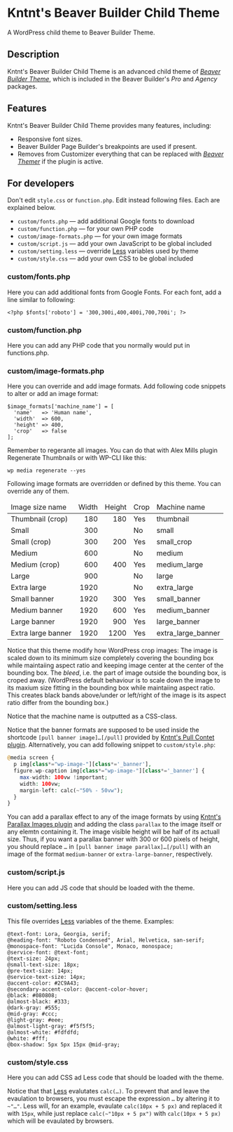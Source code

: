 # Kntnt's Beaver Builder Child Theme

A WordPress child theme to Beaver Builder Theme.

## Description

Kntnt's Beaver Builder Child Theme is an advanced child theme of *[Beaver Builder Theme](https://www.wpbeaverbuilder.com/wordpress-framework-theme/)*, which is included in the Beaver Builder's *Pro* and *Agency* packages.

## Features

Kntnt's Beaver Builder Child Theme provides many features, including:

* Responsive font sizes.
* Beaver Builder Page Builder's breakpoints are used if present.
* Removes from Customizer everything that can be replaced with *[Beaver Themer](https://www.wpbeaverbuilder.com/beaver-themer/)* if the plugin is active.

## For developers

Don't edit `style.css` or `function.php`. Edit instead following files. Each are explained below.

* `custom/fonts.php` — add additional Google fonts to download
* `custom/function.php` — for your own PHP code
* `custom/image-formats.php` — for your own image formats
* `custom/script.js`  — add your own JavaScript to be global included
* `custom/setting.less` — override  [Less](http://lesscss.org/) variables used by theme
* `custom/style.css` — add your own CSS to be global included

### custom/fonts.php

Here you can add additional fonts from Google Fonts. For each font, add a line similar to following:

    <?php $fonts['roboto'] = '300,300i,400,400i,700,700i'; ?>

### custom/function.php

Here you can add any PHP code that you normally would put in functions.php.

### custom/image-formats.php

Here you can override and add image formats. Add following code snippets to
alter or add an image format:

    $image_formats['machine_name'] = [
      'name'   => 'Human name',
      'width'  => 600,
      'height' => 400,
      'crop'   => false
    ];

Remember to regerante all images. You can do that with Alex Mills plugin
Regenerate Thumbnails or with WP-CLI like this:

    wp media regenerate --yes

Following image formats are overridden or defined by this theme. You can
override any of them.

<table>
<thead>
<tr>
<td>Image size name</td>
<td style="text-align: right">Width</td>
<td style="text-align: right">Height</td>
<td>Crop</td>
<td>Machine name</td>
</tr>
</thead>
<tbody>
<tr>
<td>Thumbnail (crop)</td>
<td style="text-align: right">180</td>
<td style="text-align: right">180</td>
<td>Yes</td>
<td>thumbnail</td>
</tr>
<tr>
<td>Small</td>
<td style="text-align: right">300</td>
<td style="text-align: right"></td>
<td>No</td>
<td>small</td>
</tr>
<tr>
<td>Small (crop)</td>
<td style="text-align: right">300</td>
<td style="text-align: right">200</td>
<td>Yes</td>
<td>small_crop</td>
</tr>
<tr>
<td>Medium</td>
<td style="text-align: right">600</td>
<td style="text-align: right"></td>
<td>No</td>
<td>medium</td>
</tr>
<tr>
<td>Medium (crop)</td>
<td style="text-align: right">600</td>
<td style="text-align: right">400</td>
<td>Yes</td>
<td>medium_large</td>
</tr>
<tr>
<td>Large</td>
<td style="text-align: right">900</td>
<td style="text-align: right"></td>
<td>No</td>
<td>large</td>
</tr>
<tr>
<td>Extra large</td>
<td style="text-align: right">1920</td>
<td style="text-align: right"></td>
<td>No</td>
<td>extra_large</td>
</tr>
<tr>
<td>Small banner</td>
<td style="text-align: right">1920</td>
<td style="text-align: right">300</td>
<td>Yes</td>
<td>small_banner</td>
</tr>
<tr>
<td>Medium banner</td>
<td style="text-align: right">1920</td>
<td style="text-align: right">600</td>
<td>Yes</td>
<td>medium_banner</td>
</tr>
<tr>
<td>Large banner</td>
<td style="text-align: right">1920</td>
<td style="text-align: right">900</td>
<td>Yes</td>
<td>large_banner</td>
</tr>
<tr>
<td>Extra large banner</td>
<td style="text-align: right">1920</td>
<td style="text-align: right">1200</td>
<td>Yes</td>
<td>extra_large_banner</td>
</tr>
</tbody>
</table>

Notice that this theme modify how WordPress crop images: The image is scaled down to its minimum size completely covering the bounding box while maintaiing aspect ratio and keeping image center at the center of the bounding box. The *bleed*, i.e. the part of image outside the bounding box, is croped away. (WordPress default behaviour is to scale down the image to its maxium size fitting in the bounding box while maintaiing aspect ratio. This creates black bands above/under or left/right of the image is its aspect ratio differ from the bounding box.)

Notice that the machine name is outputted as a CSS-class.

Notice that the banner formats are supposed to be used inside the shortcode `[pull banner image]…[/pull]` provided by [Kntnt's Pull Contet plugin](https://github.com/TBarregren/kntnt-pull-content). Alternatively, you can add following snippet to  `custom/style.php`:

```php
@media screen {
  p img[class*="wp-image-"][class*='_banner'],
  figure.wp-caption img[class*="wp-image-"][class*='_banner'] {
    max-width: 100vw !important;
    width: 100vw;
    margin-left: calc(~"50% - 50vw");
  }
}
```

You can add a parallax effect to any of the image formats by using [Kntnt's Parallax Images plugin](https://github.com/TBarregren/kntnt-parallax-images) and adding the class `parallax` to the image itself or any elemtn containing it. The image visible height will be half of its actuall size. Thus, if you want a parallax banner with 300 or 600 pixels of height, you should replace `…` in `[pull banner image parallax]…[/pull]` with an image of the format `medium-banner` or `extra-large-banner`, respectively.

### custom/script.js

Here you can add JS code that should be loaded with the theme.

### custom/setting.less

This file overrides [Less](http://lesscss.org/) variables of the theme. Examples:

    @text-font: Lora, Georgia, serif;
    @heading-font: "Roboto Condensed", Arial, Helvetica, san-serif;
    @monospace-font: "Lucida Console", Monaco, monospace;
    @service-font: @text-font;
    @text-size: 24px;
    @small-text-size: 18px;
    @pre-text-size: 14px;
    @service-text-size: 14px;
    @accent-color: #2C9A43;
    @secondary-accent-color: @accent-color-hover;
    @black: #080808;
    @almost-black: #333;
    @dark-gray: #555;
    @mid-gray: #ccc;
    @light-gray: #eee;
    @almost-light-gray: #f5f5f5;
    @almost-white: #fdfdfd;
    @white: #fff;
    @box-shadow: 5px 5px 15px @mid-gray;

### custom/style.css

Here you can add CSS ad Less code that should be loaded with the theme.

Notice that  that [Less](http://lesscss.org/) evalutates `calc(…)`. To prevent that and leave the evaulation to browsers, you must escape the expression `…` by altering it to `~"…"`. Less will, for an example, evaulate `calc(10px + 5 px)` and replaced it with `15px`, while just replace `calc(~"10px + 5 px")` with `calc(10px + 5 px)` which will be evaulated by browsers.
